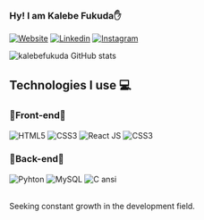 ### Hy! I am Kalebe Fukuda✋


[![Website](https://img.shields.io/badge/website-000000?style=for-the-badge&logo=About.me&logoColor=white)](https://kalebefukuda.vercel.app/)
[![Linkedin](https://img.shields.io/badge/linkedin-%230077B5.svg?style=for-the-badge&logo=linkedin&logoColor=white)](https://www.linkedin.com/in/kalebefukuda/)
[![Instagram](https://img.shields.io/badge/Instagram-%23E4405F.svg?style=for-the-badge&logo=Instagram&logoColor=white)](https://www.instagram.com/kalebefukuda_/)

![kalebefukuda GitHub stats](https://github-readme-stats.vercel.app/api?username=kalebefukuda&show_icons=true&theme=radical)

## Technologies I use 💻

### 🔹Front-end🔹

<div style= "display: inline_block">
    <img align= "center" alt= "HTML5" src="https://img.shields.io/badge/HTML5-E34F26?style=for-the-badge&logo=html5&logoColor=white">
    <img align= "center" alt= "CSS3" src="https://img.shields.io/badge/CSS3-1572B6?style=for-the-badge&logo=css3&logoColor=white">
    <img align= "center" alt= "React JS" src="https://img.shields.io/badge/React-20232A?style=for-the-badge&logo=react&logoColor=61DAFB">
    <img align= "center" alt= "CSS3" src="https://img.shields.io/badge/CSS3-1572B6?style=for-the-badge&logo=css3&logoColor=white"><br/>


</div>

### 🔹Back-end🔹
<div>
    <img align= "center" alt= "Pyhton" src="https://img.shields.io/badge/Python-14354C?style=for-the-badge&logo=python&logoColor=white">
    <img align= "center" alt= "MySQL" src="https://img.shields.io/badge/MySQL-00000F?style=for-the-badge&logo=mysql&logoColor=white">
    <img align= "center" alt= "C ansi" src="https://img.shields.io/badge/C-00599C?style=for-the-badge&logo=c&logoColor=white">

</div></br>

Seeking constant growth in the development field.

